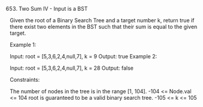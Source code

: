 653. Two Sum IV - Input is a BST

Given the root of a Binary Search Tree and a target number k, return true if there exist two elements in the BST such that their sum is equal to the given target.

 

Example 1:


Input: root = [5,3,6,2,4,null,7], k = 9
Output: true
Example 2:


Input: root = [5,3,6,2,4,null,7], k = 28
Output: false
 

Constraints:

The number of nodes in the tree is in the range [1, 104].
-104 <= Node.val <= 104
root is guaranteed to be a valid binary search tree.
-105 <= k <= 105